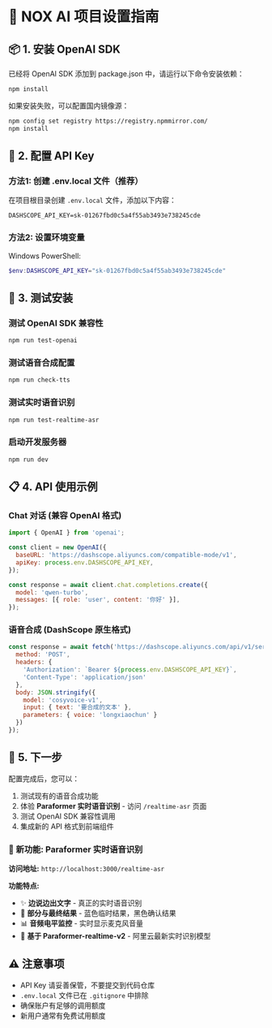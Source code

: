 # 🚀 NOX AI 项目设置指南

## 📦 1. 安装 OpenAI SDK

已经将 OpenAI SDK 添加到 package.json 中，请运行以下命令安装依赖：

```bash
npm install
```

如果安装失败，可以配置国内镜像源：
```bash
npm config set registry https://registry.npmmirror.com/
npm install
```

## 🔑 2. 配置 API Key

### 方法1: 创建 .env.local 文件（推荐）
在项目根目录创建 `.env.local` 文件，添加以下内容：

```env
DASHSCOPE_API_KEY=sk-01267fbd0c5a4f55ab3493e738245cde
```

### 方法2: 设置环境变量
Windows PowerShell:
```powershell
$env:DASHSCOPE_API_KEY="sk-01267fbd0c5a4f55ab3493e738245cde"
```

## 🧪 3. 测试安装

### 测试 OpenAI SDK 兼容性
```bash
npm run test-openai
```

### 测试语音合成配置
```bash
npm run check-tts
```

### 测试实时语音识别
```bash
npm run test-realtime-asr
```

### 启动开发服务器
```bash
npm run dev
```

## 📋 4. API 使用示例

### Chat 对话 (兼容 OpenAI 格式)
```javascript
import { OpenAI } from 'openai';

const client = new OpenAI({
  baseURL: 'https://dashscope.aliyuncs.com/compatible-mode/v1',
  apiKey: process.env.DASHSCOPE_API_KEY,
});

const response = await client.chat.completions.create({
  model: 'qwen-turbo',
  messages: [{ role: 'user', content: '你好' }],
});
```

### 语音合成 (DashScope 原生格式)
```javascript
const response = await fetch('https://dashscope.aliyuncs.com/api/v1/services/audio/tts', {
  method: 'POST',
  headers: {
    'Authorization': `Bearer ${process.env.DASHSCOPE_API_KEY}`,
    'Content-Type': 'application/json'
  },
  body: JSON.stringify({
    model: 'cosyvoice-v1',
    input: { text: '要合成的文本' },
    parameters: { voice: 'longxiaochun' }
  })
});
```

## 🎯 5. 下一步

配置完成后，您可以：
1. 测试现有的语音合成功能
2. 体验 **Paraformer 实时语音识别** - 访问 `/realtime-asr` 页面
3. 测试 OpenAI SDK 兼容性调用
4. 集成新的 API 格式到前端组件

### 🎤 新功能: Paraformer 实时语音识别

**访问地址:** `http://localhost:3000/realtime-asr`

**功能特点:**
- ✨ **边说边出文字** - 真正的实时语音识别
- 🎯 **部分与最终结果** - 蓝色临时结果，黑色确认结果  
- 📊 **音频电平监控** - 实时显示麦克风音量
- 🔧 **基于 Paraformer-realtime-v2** - 阿里云最新实时识别模型

## ⚠️ 注意事项

- API Key 请妥善保管，不要提交到代码仓库
- `.env.local` 文件已在 `.gitignore` 中排除
- 确保账户有足够的调用额度
- 新用户通常有免费试用额度 